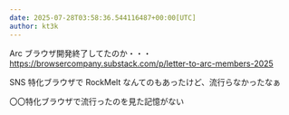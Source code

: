 ```yaml
---
date: 2025-07-28T03:58:36.544116487+00:00[UTC]
author: kt3k
---
```

Arc ブラウザ開発終了してたのか・・・ https://browsercompany.substack.com/p/letter-to-arc-members-2025

SNS 特化ブラウザで RockMelt なんてのもあったけど、流行らなかったなぁ

〇〇特化ブラウザで流行ったのを見た記憶がない
